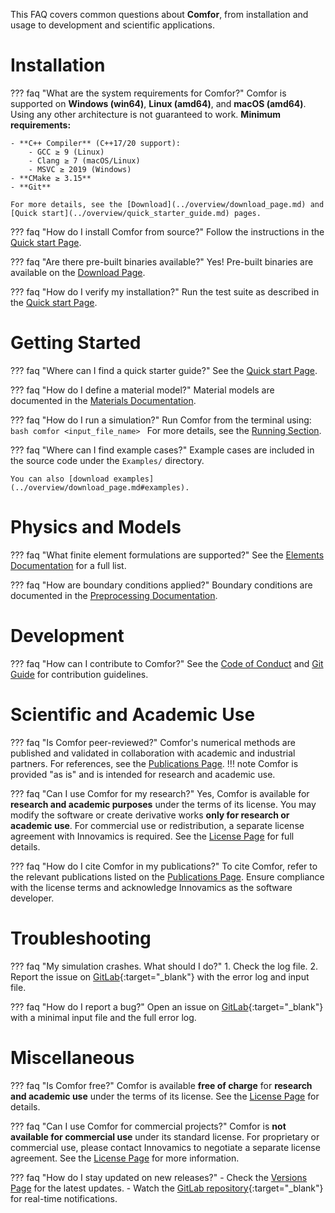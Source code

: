 This FAQ covers common questions about **Comfor**, from installation and usage to development and scientific applications.

# Installation

??? faq "What are the system requirements for Comfor?"
    Comfor is supported on **Windows (win64)**, **Linux (amd64)**, and **macOS (amd64)**. Using any other architecture is not guaranteed to work.
    **Minimum requirements:**

    - **C++ Compiler** (C++17/20 support):
        - GCC ≥ 9 (Linux)
        - Clang ≥ 7 (macOS/Linux)
        - MSVC ≥ 2019 (Windows)
    - **CMake ≥ 3.15**
    - **Git**

    For more details, see the [Download](../overview/download_page.md) and [Quick start](../overview/quick_starter_guide.md) pages.

??? faq "How do I install Comfor from source?"
    Follow the instructions in the [Quick start Page](../overview/quick_starter_guide.md).

??? faq "Are there pre-built binaries available?"
    Yes! Pre-built binaries are available on the [Download Page](../overview/download_page.md).

??? faq "How do I verify my installation?"
    Run the test suite as described in the [Quick start Page](../overview/quick_starter_guide.md#run_and_test).

# Getting Started

??? faq "Where can I find a quick starter guide?"
    See the [Quick start Page](../overview/quick_starter_guide.md).

??? faq "How do I define a material model?"
    Material models are documented in the [Materials Documentation](../docs/docs_materials.md).

??? faq "How do I run a simulation?"
    Run Comfor from the terminal using:
    ```bash
    comfor <input_file_name>
    ```
    For more details, see the [Running Section](../docs/docs_analysis.md).

??? faq "Where can I find example cases?"
    Example cases are included in the source code under the `Examples/` directory.
    
    You can also [download examples](../overview/download_page.md#examples).

# Physics and Models

??? faq "What finite element formulations are supported?"
    See the [Elements Documentation](../docs/docs_elements.md) for a full list.

??? faq "How are boundary conditions applied?"
    Boundary conditions are documented in the [Preprocessing Documentation](../docs/docs_preprocessing.md).

# Development

??? faq "How can I contribute to Comfor?"
    See the [Code of Conduct](../developers/dev_code_of_conduct.md) and [Git Guide](../developers/dev_git.md) for contribution guidelines.

# Scientific and Academic Use

??? faq "Is Comfor peer-reviewed?"
    Comfor's numerical methods are published and validated in collaboration with academic and industrial partners.
    For references, see the [Publications Page](../news/news_publications.md).
    !!! note
        Comfor is provided "as is" and is intended for research and academic use.

??? faq "Can I use Comfor for my research?"
    Yes, Comfor is available for **research and academic purposes** under the terms of its license.
    You may modify the software or create derivative works **only for research or academic use**.
    For commercial use or redistribution, a separate license agreement with Innovamics is required.
    See the [License Page](../developers/dev_license.md) for full details.

??? faq "How do I cite Comfor in my publications?"
    To cite Comfor, refer to the relevant publications listed on the [Publications Page](../news/news_publications.md).
    Ensure compliance with the license terms and acknowledge Innovamics as the software developer.

# Troubleshooting

??? faq "My simulation crashes. What should I do?"
    1. Check the log file.
    2. Report the issue on [GitLab](https://gitlab.com/comfor/comfor){:target="_blank"} with the error log and input file.

??? faq "How do I report a bug?"
    Open an issue on [GitLab](https://gitlab.com/comfor/comfor){:target="_blank"} with a minimal input file and the full error log.

# Miscellaneous

??? faq "Is Comfor free?"
    Comfor is available **free of charge** for **research and academic use** under the terms of its license.
    See the [License Page](../developers/dev_license.md) for details.

??? faq "Can I use Comfor for commercial projects?"
    Comfor is **not available for commercial use** under its standard license.
    For proprietary or commercial use, please contact Innovamics to negotiate a separate license agreement.
    See the [License Page](../developers/dev_license.md) for more information.

??? faq "How do I stay updated on new releases?"
    - Check the [Versions Page](../news/news_versions.md) for the latest updates.
    - Watch the [GitLab repository](https://gitlab.com/comfor/comfor){:target="_blank"} for real-time notifications.
